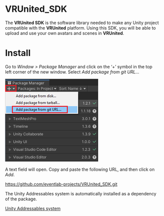 # VRUnited_SDK

The __VRUnited SDK__ is the software library needed to make any Unity project compatible with the __VRUnited__ platform. Using this SDK, you will be able to upload and use your own avatars and scenes in __VRUnited__. 

# Install

Go to _Window > Package Manager_ and click on the ‘+’ symbol in the top left corner of the new window. Select _Add package from git URL…_

![](/Documentation~/img/install/00.png)

A text field will open. Copy and paste the following URL, and then click on _Add_. 

https://github.com/eventlab-projects/VRUnited_SDK.git

The Unity Addressables system is automatically installed as a dependency of the package. 

[Unity Addressables system](https://docs.unity3d.com/Packages/com.unity.addressables@1.19/manual/index.html)
